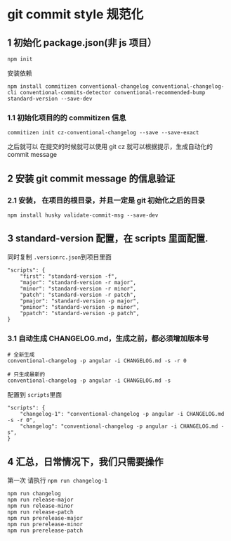 # git commit style 规范化

## 1 初始化 package.json(非 js 项目）

```
npm init
```

安装依赖

```
npm install commitizen conventional-changelog conventional-changelog-cli conventional-commits-detector conventional-recommended-bump  standard-version --save-dev
```

### 1.1 初始化项目的的 commitizen 信息

```
commitizen init cz-conventional-changelog --save --save-exact
```

之后就可以 在提交的时候就可以使用 git cz 就可以根据提示，生成自动化的 commit message

## 2 安装 git commit message 的信息验证

### 2.1 安装， 在项目的根目录，并且一定是 git 初始化之后的目录

```
npm install husky validate-commit-msg --save-dev
```

## 3 standard-version 配置，在 scripts 里面配置.

同时复制 `.versionrc.json`到项目里面

```
"scripts": {
    "first": "standard-version -f",
    "major": "standard-version -r major",
    "minor": "standard-version -r minor",
    "patch": "standard-version -r patch",
    "pmajor": "standard-version -p major",
    "pminor": "standard-version -p minor",
    "ppatch": "standard-version -p patch",
}
```

### 3.1 自动生成 CHANGELOG.md，生成之前，都必须增加版本号

```
# 全新生成
conventional-changelog -p angular -i CHANGELOG.md -s -r 0

# 只生成最新的
conventional-changelog -p angular -i CHANGELOG.md -s
```

配置到 `scripts`里面

```
"scripts": {
    "changelog-1": "conventional-changelog -p angular -i CHANGELOG.md -s -r 0",
    "changelog": "conventional-changelog -p angular -i CHANGELOG.md -s",
}
```

## 4 汇总，日常情况下，我们只需要操作

第一次 请执行 `npm run changelog-1`

```
npm run changelog
npm run release-major
npm run release-minor
npm run release-patch
npm run prerelease-major
npm run prerelease-minor
npm run prerelease-patch
```
